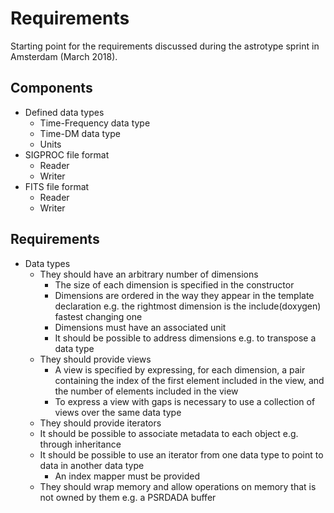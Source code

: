 
# Requirements

Starting point for the requirements discussed during the astrotype sprint in Amsterdam (March 2018).

## Components

* Defined data types
    * Time-Frequency data type
    * Time-DM data type
    * Units
* SIGPROC file format
    * Reader
    * Writer
* FITS file format
    * Reader
    * Writer

## Requirements

* Data types
    * They should have an arbitrary number of dimensions
        * The size of each dimension is specified in the constructor
        * Dimensions are ordered in the way they appear in the template declaration e.g. the rightmost dimension is the 
            include(doxygen) fastest changing one
        * Dimensions must have an associated unit
        * It should be possible to address dimensions e.g. to transpose a data type
    * They should provide views
        * A view is specified by expressing, for each dimension, a pair containing the index of the first element included in 
            the view, and the number of elements included in the view
        * To express a view with gaps is necessary to use a collection of views over the same data type
    * They should provide iterators
    * It should be possible to associate metadata to each object e.g. through inheritance
    * It should be possible to use an iterator from one data type to point to data in another data type
        * An index mapper must be provided
    * They should wrap memory and allow operations on memory that is not owned by them e.g. a PSRDADA buffer